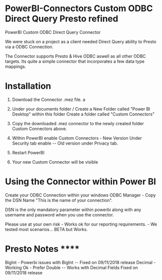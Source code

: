 # PowerBI-Connectors Custom ODBC Direct Query Presto refined
PowerBI Custom ODBC Direct Query Connector


We were stuck on a project as a client needed Direct Query ability to Presto via a ODBC Connection.

The Connector supports Presto & Hive ODBC aswell as all other ODBC targets. Its quite a simple connector that incorporates a few data type mappings.

# Installation

1. Download the Connector .mez file.
a
2. Under your documents folder / Create a New Folder called "Power BI Desktop" within this folder Create a folder called "Custom Connectors"

3. Copy the downloaded .mez connector to the newly created folder Custom Connectors above.

4. Within PowerBI enable Custom Connectors - New Version Under Security tab enable -- Old version under Privacy tab.

5. Restart PowerBI 

6. Your new Custom Connector will be visible


# Using the Connector within Power BI

Create your ODBC Connection within your windows ODBC Manager - Copy the DSN Name "This is the name of your connection".

DSN is the only mandatory parameter within powerbi along with any username and password when you use the connector.

Please use at your own risk - Works ok for our reporting requirements. - We tested most scenarios... BETA but Works.

# Presto Notes ****

BigInt - Powerbi issues with BigInt -- Fixed on 09/11/2018 release
Decimal - Working Ok - Prefer Double -- Works with Decimal Fields Fixed on 09/11/2018 release


